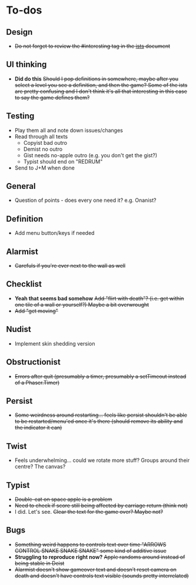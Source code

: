 # To-dos

## Design

- ~~Do not forget to review the #interesting tag in the [ists](./ists.md) document~~

## UI thinking

- **Did do this** ~~Should I pop definitions in somewhere, maybe after you select a level you see a definition, and then the game? Some of the ists are pretty confusing and I don't think it's all that interesting in this case to say the game defines them?~~

## Testing

- Play them all and note down issues/changes
- Read through all texts
    - Copyist bad outro
    - Demist no outro
    - Gist needs no-apple outro (e.g. you don't get the gist?)
    - Typist should end on "REDRUM"
- Send to J+M when done

## General

- Question of points - does every one need it? e.g. Onanist?

## Definition

- Add menu button/keys if needed

## Alarmist

- ~~Carefuls if you're ever next to the wall as well~~

## Checklist

- **Yeah that seems bad somehow** ~~Add "flirt with death"? (i.e. get within one tile of a wall or yourself?) Maybe a bit overwrought~~
- ~~Add "get moving"~~

## Nudist

- Implement skin shedding version

## Obstructionist

- ~~Errors after quit (presumably a timer, presumably a setTimeout instead of a Phaser.Timer)~~

## Persist

- ~~Some weirdness around restarting... feels like persist shouldn't be able to be restarted/menu'ed once it's there (should remove its ability and the indicator it can)~~

## Twist

- Feels underwhelming... could we rotate more stuff? Groups around their centre? The canvas?

## Typist

- ~~Double-eat on space apple is a problem~~
- ~~Need to check if score still being affected by carriage return (think not)~~
- I did. Let's see. ~~Clear the text for the game over? Maybe not?~~

## Bugs

- ~~Something weird happens to controls text over time "ARROWS CONTROL SNAKE SNAKE SNAKE" some kind of additive issue~~
- **Struggling to reproduce right now?** ~~Apple randoms around instead of being stable in Deist~~
- ~~Alarmist doesn't show gameover text and doesn't reset camera on death and doesn't have controls text visible (sounds pretty interrelated)~~
